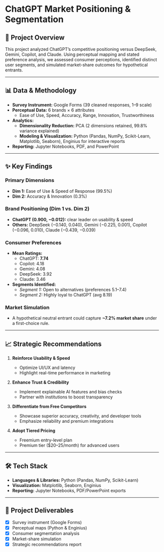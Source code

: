 # ChatGPT Market Positioning & Segmentation 

## 🚀 Project Overview  
This project analyzed ChatGPT’s competitive positioning versus DeepSeek, Gemini, Copilot, and Claude. Using perceptual mapping and stated preference analysis, we assessed consumer perceptions, identified distinct user segments, and simulated market-share outcomes for hypothetical entrants.  

---

## 📊 Data & Methodology  
- **Survey Instrument:** Google Forms (39 cleaned responses, 1–9 scale)  
- **Perceptual Data:** 6 brands × 6 attributes  
  - Ease of Use, Speed, Accuracy, Range, Innovation, Trustworthiness  
- **Analytics:**  
  - **Dimensionality Reduction:** PCA (2 dimensions retained, 99.8% variance explained)  
  - **Modeling & Visualization:** Python (Pandas, NumPy, Scikit-Learn, Matplotlib, Seaborn), Enginius for interactive reports  
- **Reporting:** Jupyter Notebooks, PDF, and PowerPoint  

---

## ✨ Key Findings  

### Primary Dimensions  
- **Dim 1:** Ease of Use & Speed of Response (99.5%)  
- **Dim 2:** Accuracy & Innovation (0.3%)  

### Brand Positioning (Dim 1 vs. Dim 2)  
- **ChatGPT (0.900, −0.012):** clear leader on usability & speed  
- **Others:** DeepSeek (−0.140, 0.040), Gemini (−0.225, 0.001), Copilot (−0.096, 0.010), Claude (−0.439, −0.039)  

### Consumer Preferences  
- **Mean Ratings:**  
  - ChatGPT: **7.74**  
  - Copilot: 4.18  
  - Gemini: 4.08  
  - DeepSeek: 3.92  
  - Claude: 3.46  
- **Segments Identified:**  
  - *Segment 1:* Open to alternatives (preferences 5.1–7.4)  
  - *Segment 2:* Highly loyal to ChatGPT (avg 8.19)  

### Market Simulation  
- A hypothetical neutral entrant could capture **~7.2% market share** under a first-choice rule.  

---

## 📈 Strategic Recommendations  
1. **Reinforce Usability & Speed**  
   - Optimize UI/UX and latency  
   - Highlight real-time performance in marketing  

2. **Enhance Trust & Credibility**  
   - Implement explainable AI features and bias checks  
   - Partner with institutions to boost transparency  

3. **Differentiate from Free Competitors**  
   - Showcase superior accuracy, creativity, and developer tools  
   - Emphasize reliability and premium integrations  

4. **Adopt Tiered Pricing**  
   - Freemium entry-level plan  
   - Premium tier ($20–25/month) for advanced users  

---

## 🛠️ Tech Stack  
- **Languages & Libraries:** Python (Pandas, NumPy, Scikit-Learn)  
- **Visualization:** Matplotlib, Seaborn, Enginius  
- **Reporting:** Jupyter Notebooks, PDF/PowerPoint exports  

---

## 📂 Project Deliverables  
- [x] Survey instrument (Google Forms)  
- [x] Perceptual maps (Python & Enginius)  
- [x] Consumer segmentation analysis  
- [x] Market-share simulation  
- [x] Strategic recommendations report  
